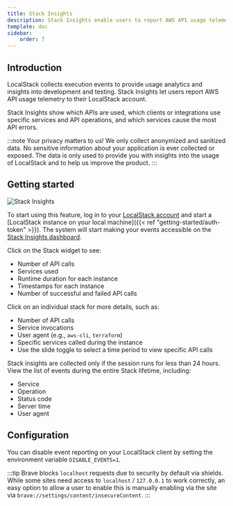 ```yaml
---
title: Stack Insights
description: Stack Insights enable users to report AWS API usage telemetry of LocalStack runs to their LocalStack account.
template: doc
sidebar:
    order: 7
---
```


## Introduction

LocalStack collects execution events to provide usage analytics and insights into development and testing.
Stack Insights let users report AWS API usage telemetry to their LocalStack account.

Stack Insights show which APIs are used, which clients or integrations use specific services and API operations, and which services cause the most API errors.

:::note
Your privacy matters to us!
We only collect anonymized and sanitized data.
No sensitive information about your application is ever collected or exposed.
The data is only used to provide you with insights into the usage of LocalStack and to help us improve the product.
:::

## Getting started

![Stack Insights](/images/aws/stack-insights-getting-started.png)

To start using this feature, log in to your [LocalStack account](https://app.localstack.cloud/) and start a [LocalStack instance on your local machine]({{< ref "getting-started/auth-token" >}}).
The system will start making your events accessible on the [Stack Insights dashboard](https://app.localstack.cloud/stacks).

Click on the Stack widget to see:

- Number of API calls
- Services used
- Runtime duration for each instance
- Timestamps for each instance
- Number of successful and failed API calls

Click on an individual stack for more details, such as:
- Number of API calls
- Service invocations
- User agent (e.g., `aws-cli`, `terraform`)
- Specific services called during the instance
- Use the slide toggle to select a time period to view specific API calls

Stack insights are collected only if the session runs for less than 24 hours.
View the list of events during the entire Stack lifetime, including:

- Service
- Operation
- Status code
- Server time
- User agent

## Configuration

You can disable event reporting on your LocalStack client by setting the environment variable `DISABLE_EVENTS=1`.

:::tip
Brave blocks `localhost` requests due to security by default via shields.
While some sites need access to `localhost` / `127.0.0.1` to work correctly, an easy option to allow a user to enable this is manually enabling via the site via `brave://settings/content/insecureContent`.
:::